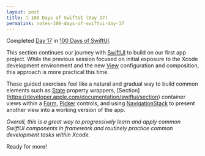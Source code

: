 ```yaml
---
layout: post
title: 📔 100 Days of SwiftUI (Day 17)
permalink: notes-100-days-of-swiftui-day-17
---
```


Completed [Day 17](https://www.hackingwithswift.com/100/swiftui/17) in [100 Days of SwiftUI](https://www.hackingwithswift.com/100/swiftui).

This section continues our journey with [SwiftUI](https://developer.apple.com/documentation/swiftui) to build on our first app project. While the previous session focused on initial exposure to the Xcode development environment and the new [View](https://developer.apple.com/documentation/swiftui/view) configuration and composition, this approach is more practical this time.

These guided exercises feel like a natural and gradual way to build common elements such as [State](https://developer.apple.com/documentation/swiftui/state) property wrappers, [Section] (https://developer.apple.com/documentation/swiftui/section) container views within a [Form](https://developer.apple.com/documentation/swiftui/form), [Picker](https://developer.apple.com/documentation/swiftui/picker) controls, and using [NavigationStack](https://developer.apple.com/documentation/swiftui/navigationstack) to present another view into a working version of the app.

*Overall, this is a great way to progressively learn and apply common SwiftUI components in framework and routinely practice common development tasks within Xcode.*

Ready for more!
